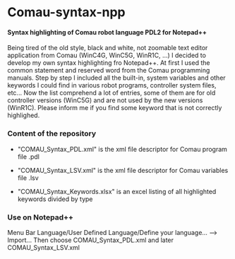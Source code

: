 # Comau-syntax-npp
#### Syntax highlighting of Comau robot language PDL2 for Notepad++

Being tired of the old style, black and white, not zoomable text editor application from Comau (WinC4G, WinC5G, WinR1C, ...)
I decided to develop my own syntax highlighting fro Notepad++.
At first I used the common statement and reserved word from the Comau programming manuals.
Step by step I included all the built-in, system variables and other keywords I could find in various robot programs, controller system files, etc...
Now the list comprehend a lot of entries, some of them are for old controller versions (WinC5G) and are not used by the new versions (WinR1C).
Please inform me if you find some keyword that is not correctly highlighed.

### Content of the repository

- "COMAU_Syntax_PDL.xml" is the xml file descriptor for Comau program file .pdl

- "COMAU_Syntax_LSV.xml" is the xml file descriptor for Comau variables file .lsv

- "COMAU_Syntax_Keywords.xlsx" is an excel listing of all highlighted keywords divided by type 


### Use on Notepad++ 
Menu Bar Language/User Defined Language/Define your language... --> Import...
Then choose COMAU_Syntax_PDL.xml and later COMAU_Syntax_LSV.xml





